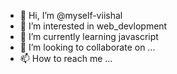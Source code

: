 - 👋 Hi, I’m @myself-viishal
- 👀 I’m interested in web_devlopment
- 🌱 I’m currently learning javascript
- 💞️ I’m looking to collaborate on ...
- 📫 How to reach me ...

<!---
myself-viishal/myself-viishal is a ✨ special ✨ repository because its `README.md` (this file) appears on your GitHub profile.
You can click the Preview link to take a look at your changes.
--->
